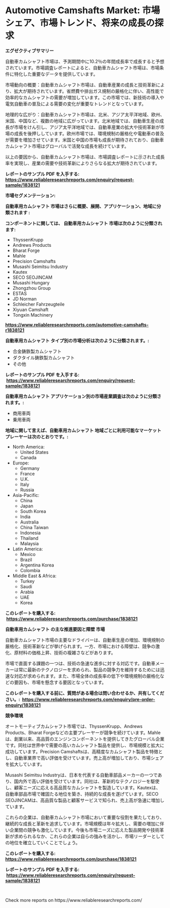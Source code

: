 <p><h1>Automotive Camshafts Market: 市場シェア、市場トレンド、将来の成長の探求</h1></p><p><strong>エグゼクティブサマリー</strong></p>
<p><p>自動車カムシャフト市場は、予測期間中に10.2％の年間成長率で成長すると予想されています。市場調査レポートによると、自動車カムシャフト市場は、市場条件に特化した重要なデータを提供しています。</p><p>市場動向の概要：自動車カムシャフト市場は、自動車産業の成長と技術革新により、拡大が期待されています。省燃費や排出ガス規制の厳格化に伴い、高性能で効率的なカムシャフトの需要が増加しています。この市場では、新技術の導入や電気自動車の普及による需要の変化が重要なトレンドとなっています。</p><p>地理的な広がり：自動車カムシャフト市場は、北米、アジア太平洋地域、欧州、米国、中国など、複数の地域に広がっています。北米地域では、自動車生産の成長が市場をけん引し、アジア太平洋地域では、自動車産業の拡大や技術革新が市場の成長を後押ししています。欧州市場では、環境規制の厳格化や電動車の普及が需要を増加させています。米国と中国の市場も成長が期待されており、自動車カムシャフト市場はグローバルで活発な成長を続けています。</p><p>以上の要因から、自動車カムシャフト市場は、市場調査レポートに示された成長率を実現し、産業の需要や技術革新によりさらなる拡大が期待されています。</p></p>
<p><strong>レポートのサンプル PDF を入手する: <a href="https://www.reliableresearchreports.com/enquiry/request-sample/1838121">https://www.reliableresearchreports.com/enquiry/request-sample/1838121</a></strong></p>
<p><strong>市場セグメンテーション:</strong></p>
<p><strong> 自動車用カムシャフト 市場はさらに概要、展開、アプリケーション、地域に分類されます :</strong></p>
<p><strong>コンポーネントに関しては、 自動車用カムシャフト 市場は次のように分類されます: &nbsp;</strong></p>
<p><ul><li>ThyssenKrupp</li><li>Andrews Products</li><li>Bharat Forge</li><li>Mahle</li><li>Precision Camshafts</li><li>Musashi Seimitsu Industry</li><li>Kautex</li><li>SECO SEOJINCAM</li><li>Musashi Hungary</li><li>Zhongzhou Group</li><li>ESTAS</li><li>JD Norman</li><li>Schleicher Fahrzeugteile</li><li>Xiyuan Camshaft</li><li>Tongxin Machinery</li></ul></p>
<p><strong><a href="https://www.reliableresearchreports.com/automotive-camshafts-r1838121">https://www.reliableresearchreports.com/automotive-camshafts-r1838121</a></strong></p>
<p><strong> 自動車用カムシャフト タイプ別の市場分析は次のように分類されます。:</strong></p>
<p><ul><li>合金鋳鉄製カムシャフト</li><li>ダクタイル鋳鉄製カムシャフト</li><li>その他</li></ul></p>
<p><strong>レポートのサンプル PDF を入手する: &nbsp;<a href="https://www.reliableresearchreports.com/enquiry/request-sample/1838121">https://www.reliableresearchreports.com/enquiry/request-sample/1838121</a></strong></p>
<p><strong> 自動車用カムシャフト アプリケーション別の市場産業調査は次のように分類されます。:</strong></p>
<p><ul><li>商用車両</li><li>乗用車両</li></ul></p>
<p><strong>地域に関して言えば、自動車用カムシャフト 地域ごとに利用可能なマーケットプレーヤーは次のとおりです。:</strong></p>
<p><ul>
    <li>
        North America:
        <ul>
            <li>United States</li>
            <li>Canada</li>
        </ul>
    </li>
    <li>
        Europe:
        <ul>
            <li>Germany</li>
            <li>France</li>
            <li>U.K.</li>
            <li>Italy</li>
            <li>Russia</li>
        </ul>
    </li>
    <li>
        Asia-Pacific:
        <ul>
            <li>China</li>
            <li>Japan</li>
            <li>South Korea</li>
            <li>India</li>
            <li>Australia</li>
            <li>China Taiwan</li>
            <li>Indonesia</li>
            <li>Thailand</li>
            <li>Malaysia</li>
        </ul>
    </li>
    <li>
        Latin America:
        <ul>
            <li>Mexico</li>
            <li>Brazil</li>
            <li>Argentina Korea</li>
            <li>Colombia</li>
        </ul>
    </li>
    <li>
        Middle East & Africa:
        <ul>
            <li>Turkey</li>
            <li>Saudi</li>
            <li>Arabia</li>
            <li>UAE</li>
            <li>Korea</li>
        </ul>
    </li>
    </ul></p>
<p><strong>このレポートを購入する: &nbsp;<a href="https://www.reliableresearchreports.com/purchase/1838121">https://www.reliableresearchreports.com/purchase/1838121</a></strong></p>
<p><strong>自動車用カムシャフト の主な推進要因と障壁 市場</strong></p>
<p><p>自動車カムシャフト市場の主要なドライバーは、自動車生産の増加、環境規制の厳格化、技術革新などが挙げられます。一方、市場における障壁は、競争の激化、原材料の価格上昇、技術の複雑さなどがあります。</p><p>市場で直面する課題の一つは、技術の急速な進歩に対する対応です。自動車メーカーは常に最新のテクノロジーを求められ、製品の競争力を維持するためには迅速な対応が求められます。また、市場全体の成長率の低下や環境規制の厳格化などの要因も、市場を懸念する要因となっています。</p></p>
<p><strong>このレポートを購入する前に、質問がある場合は問い合わせるか、共有してください。:&nbsp; <a href="https://www.reliableresearchreports.com/enquiry/pre-order-enquiry/1838121">https://www.reliableresearchreports.com/enquiry/pre-order-enquiry/1838121</a></strong></p>
<p><strong>競争環境</strong></p>
<p><p>オートモーティブカムシャフト市場では、ThyssenKrupp、Andrews Products、Bharat Forgeなどの主要プレーヤーが競争を続けています。Mahleは、創業以来、高品質のエンジンコンポーネントを提供してきたグローバル企業です。同社は世界中で需要の高いカムシャフト製品を提供し、市場規模と拡大に成功しています。Precision Camshaftsは、高精度なカムシャフト製品を特徴とし、自動車業界で高い評価を受けています。売上高が増加しており、市場シェアを拡大しています。</p><p>Musashi Seimitsu Industryは、日本を代表する自動車部品メーカーの一つであり、国内外で高い評価を受けています。同社は、革新的なテクノロジーを駆使し、顧客ニーズに応える高品質なカムシャフトを製造しています。Kautexは、自動車部品市場で確固たる地位を築き、持続的な成長を遂げています。SECO SEOJINCAMは、高品質な製品と顧客サービスで知られ、売上高が急速に増加しています。</p><p>これらの企業は、自動車カムシャフト市場において重要な役割を果たしており、継続的な成長と革新を追求しています。市場規模は年々拡大し、需要の増加に伴い企業間の競争も激化しています。今後も市場ニーズに応えた製品開発や技術革新が求められるなか、これらの企業は自らの強みを活かし、市場リーダーとしての地位を確立していくことでしょう。</p></p>
<p><strong>このレポートを購入する: &nbsp; <a href="https://www.reliableresearchreports.com/purchase/1838121">https://www.reliableresearchreports.com/purchase/1838121</a></strong></p>
<p><strong>レポートのサンプル PDF を入手する: &nbsp;<a href="https://www.reliableresearchreports.com/enquiry/request-sample/1838121">https://www.reliableresearchreports.com/enquiry/request-sample/1838121</a></strong><strong></strong></p>
<p>&nbsp;</p>
<p>Check more reports on https://www.reliableresearchreports.com/</p>